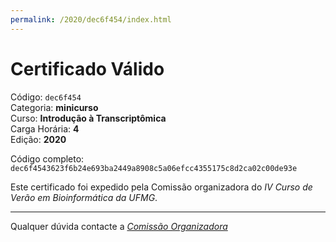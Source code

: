 ```yaml
---
permalink: /2020/dec6f454/index.html
---
```


# Certificado Válido

Código: `dec6f454`<br>
Categoria: **minicurso**<br>
Curso: **Introdução à Transcriptômica**<br>
Carga Horária: **4**<br>
Edição: **2020**<br>


Código completo: `dec6f4543623f6b24e693ba2449a8908c5a06efcc4355175c8d2ca02c00de93e`


Este certificado foi expedido pela Comissão organizadora do *IV Curso de Verão em Bioinformática da UFMG*.

----

Qualquer dúvida contacte a [_Comissão Organizadora_](<mailto:cursobioinfoufmg@gmail.com$subject=[Certificados]>)

